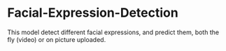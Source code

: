 # Facial-Expression-Detection
This model detect different facial expressions, and predict them, both the fly (video) or on picture uploaded.
